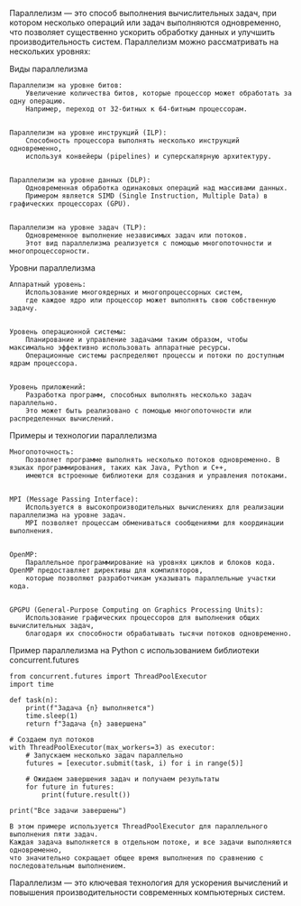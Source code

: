 Параллелизм — это способ выполнения вычислительных задач, при котором несколько операций или задач выполняются одновременно,
что позволяет существенно ускорить обработку данных и улучшить производительность систем.
Параллелизм можно рассматривать на нескольких уровнях:


Виды параллелизма

    Параллелизм на уровне битов: 
        Увеличение количества битов, которые процессор может обработать за одну операцию. 
        Например, переход от 32-битных к 64-битным процессорам.


    Параллелизм на уровне инструкций (ILP): 
        Способность процессора выполнять несколько инструкций одновременно, 
        используя конвейеры (pipelines) и суперскалярную архитектуру.


    Параллелизм на уровне данных (DLP): 
        Одновременная обработка одинаковых операций над массивами данных. 
        Примером является SIMD (Single Instruction, Multiple Data) в графических процессорах (GPU).


    Параллелизм на уровне задач (TLP): 
        Одновременное выполнение независимых задач или потоков. 
        Этот вид параллелизма реализуется с помощью многопоточности и многопроцессорности.



Уровни параллелизма

    Аппаратный уровень: 
        Использование многоядерных и многопроцессорных систем,
        где каждое ядро или процессор может выполнять свою собственную задачу.


    Уровень операционной системы: 
        Планирование и управление задачами таким образом, чтобы максимально эффективно использовать аппаратные ресурсы. 
        Операционные системы распределяют процессы и потоки по доступным ядрам процессора.


    Уровень приложений: 
        Разработка программ, способных выполнять несколько задач параллельно. 
        Это может быть реализовано с помощью многопоточности или распределенных вычислений.



Примеры и технологии параллелизма

    Многопоточность: 
        Позволяет программе выполнять несколько потоков одновременно. В языках программирования, таких как Java, Python и C++, 
        имеются встроенные библиотеки для создания и управления потоками.


    MPI (Message Passing Interface): 
        Используется в высокопроизводительных вычислениях для реализации параллелизма на уровне задач. 
        MPI позволяет процессам обмениваться сообщениями для координации выполнения.


    OpenMP: 
        Параллельное программирование на уровнях циклов и блоков кода. OpenMP предоставляет директивы для компиляторов, 
        которые позволяют разработчикам указывать параллельные участки кода.


    GPGPU (General-Purpose Computing on Graphics Processing Units): 
        Использование графических процессоров для выполнения общих вычислительных задач, 
        благодаря их способности обрабатывать тысячи потоков одновременно.


Пример параллелизма на Python с использованием библиотеки concurrent.futures

    
    from concurrent.futures import ThreadPoolExecutor
    import time
    
    def task(n):
        print(f"Задача {n} выполняется")
        time.sleep(1)
        return f"Задача {n} завершена"
    
    # Создаем пул потоков
    with ThreadPoolExecutor(max_workers=3) as executor:
        # Запускаем несколько задач параллельно
        futures = [executor.submit(task, i) for i in range(5)]
    
        # Ожидаем завершения задач и получаем результаты
        for future in futures:
            print(future.result())
    
    print("Все задачи завершены")
    
    В этом примере используется ThreadPoolExecutor для параллельного выполнения пяти задач. 
    Каждая задача выполняется в отдельном потоке, и все задачи выполняются одновременно, 
    что значительно сокращает общее время выполнения по сравнению с последовательным выполнением.


Параллелизм — это ключевая технология для ускорения вычислений и повышения производительности современных компьютерных систем.
